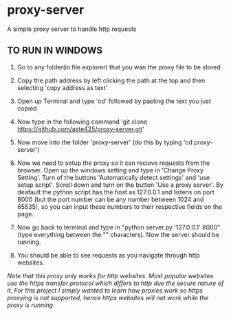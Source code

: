 # proxy-server
A simple proxy server to handle http requests

## TO RUN IN WINDOWS

1) Go to any folder(in file explorer) that you wan the proxy file to be stored

2) Copy the path address by left clicking the path at the top and then selecting 'copy address as text'

3) Open up Terminal and type 'cd' followed by pasting the text you just copied

4) Now type in the following command 'git clone https://github.com/aste425/proxy-server.git'

5) Now move into the folder 'proxy-server' (do this by typing 'cd proxy-server')

6) Now we need to setup the proxy so it can recieve requests from the browser. Open up the windows setting and type in 'Change Proxy Setting'. Turn of the buttons 'Automatically detect settings' and 'use setup script'. Scroll down and turn on the button 'Use a proxy server'. By deafault the python script has the host as 127.0.0.1 and listens on port 8000 (but the port number can be any number between 1024 and 65535), so you can input these numbers to their respective fields on the page.

7) Now go back to terminal and type in "python server.py '127.0.0.1' 8000" (type everything between the "" characters). Now the server should be running.

8) You should be able to see requests as you navigate through http websites.

*Note that this proxy only works for http websites. Most popular websites use the https transfer protocol which differs to http due the secure nature of it. For this project I simply wanted to learn how proxies work so https proxying is not supported, hence https websites will not work while the proxy is running*
